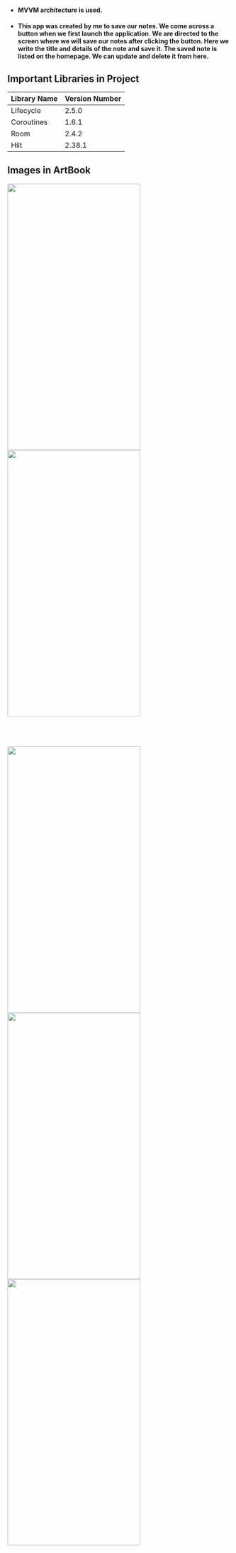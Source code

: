 - #### MVVM architecture is used.
- #### This app was created by me to save our notes. We come across a button when we first launch the application. We are directed to the screen where we will save our notes after clicking the button. Here we write the title and details of the note and save it. The saved note is listed on the homepage. We can update and delete it from here.

## Important Libraries in Project

|Library Name    |Version Number            |
|----------------|--------------------------|
|Lifecycle |2.5.0|
|Coroutines |1.6.1|
|Room |2.4.2|
|Hilt |2.38.1|

## Images in ArtBook
<img src = "https://user-images.githubusercontent.com/56438103/183314308-b67527f3-2536-4ccf-88fe-2cf12b1cdcd1.PNG"  width="300" height="600"> <img src = "https://user-images.githubusercontent.com/56438103/183314321-1ad8877b-48e3-482e-adde-f1bb524e2335.PNG"  width="300" height="600"><br> <br> <br> <br> <br>
<img src = "https://user-images.githubusercontent.com/56438103/183314328-95f68d13-4195-4fa9-b44d-51116a4543ee.jpeg"  width="300" height="600"> 
<img src = "https://user-images.githubusercontent.com/56438103/183314333-5e37c847-248a-4307-8fea-d8bd7ddff8a1.jpeg"  width="300" height="600">
<img src = "https://user-images.githubusercontent.com/56438103/183314340-96fd3e09-5327-4329-a178-2303d486d862.jpeg"  width="300" height="600">

